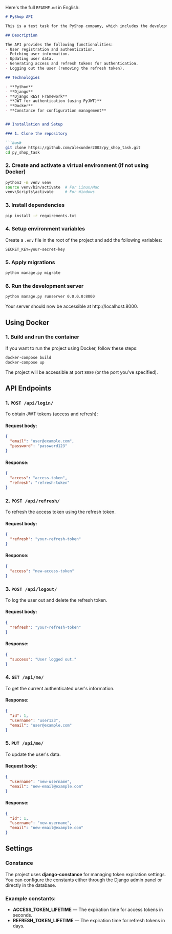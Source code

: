 Here's the full `README.md` in English:

```markdown
# PyShop API

This is a test task for the PyShop company, which includes the development of an API for user management and token handling using Django and Docker.

## Description

The API provides the following functionalities:
- User registration and authentication.
- Fetching user information.
- Updating user data.
- Generating access and refresh tokens for authentication.
- Logging out the user (removing the refresh token).

## Technologies

- **Python**
- **Django**
- **Django REST Framework**
- **JWT for authentication (using PyJWT)**
- **Docker**
- **Constance for configuration management**


## Installation and Setup

### 1. Clone the repository

```bash
git clone https://github.com/alexunder2003/py_shop_task.git
cd py_shop_task
```

### 2. Create and activate a virtual environment (if not using Docker)

```bash
python3 -m venv venv
source venv/bin/activate  # For Linux/Mac
venv\Scripts\activate     # For Windows
```

### 3. Install dependencies

```bash
pip install -r requirements.txt
```

### 4. Setup environment variables

Create a `.env` file in the root of the project and add the following variables:

```
SECRET_KEY=your-secret-key
```

### 5. Apply migrations

```bash
python manage.py migrate
```

### 6. Run the development server

```bash
python manage.py runserver 0.0.0.0:8000
```

Your server should now be accessible at http://localhost:8000.

## Using Docker

### 1. Build and run the container

If you want to run the project using Docker, follow these steps:

```bash
docker-compose build
docker-compose up
```

The project will be accessible at port `8080` (or the port you've specified).

## API Endpoints

### 1. `POST /api/login/`

To obtain JWT tokens (access and refresh):

#### Request body:

```json
{
  "email": "user@example.com",
  "password": "password123"
}
```

#### Response:

```json
{
  "access": "access-token",
  "refresh": "refresh-token"
}
```

### 2. `POST /api/refresh/`

To refresh the access token using the refresh token.

#### Request body:

```json
{
  "refresh": "your-refresh-token"
}
```

#### Response:

```json
{
  "access": "new-access-token"
}
```

### 3. `POST /api/logout/`

To log the user out and delete the refresh token.

#### Request body:

```json
{
  "refresh": "your-refresh-token"
}
```

#### Response:

```json
{
  "success": "User logged out."
}
```

### 4. `GET /api/me/`

To get the current authenticated user's information.

#### Response:

```json
{
  "id": 1,
  "username": "user123",
  "email": "user@example.com"
}
```

### 5. `PUT /api/me/`

To update the user's data.

#### Request body:

```json
{
  "username": "new-username",
  "email": "new-email@example.com"
}
```

#### Response:

```json
{
  "id": 1,
  "username": "new-username",
  "email": "new-email@example.com"
}
```

## Settings

### Constance

The project uses **django-constance** for managing token expiration settings. You can configure the constants either through the Django admin panel or directly in the database.

### Example constants:

- **ACCESS_TOKEN_LIFETIME** — The expiration time for access tokens in seconds.
- **REFRESH_TOKEN_LIFETIME** — The expiration time for refresh tokens in days.

